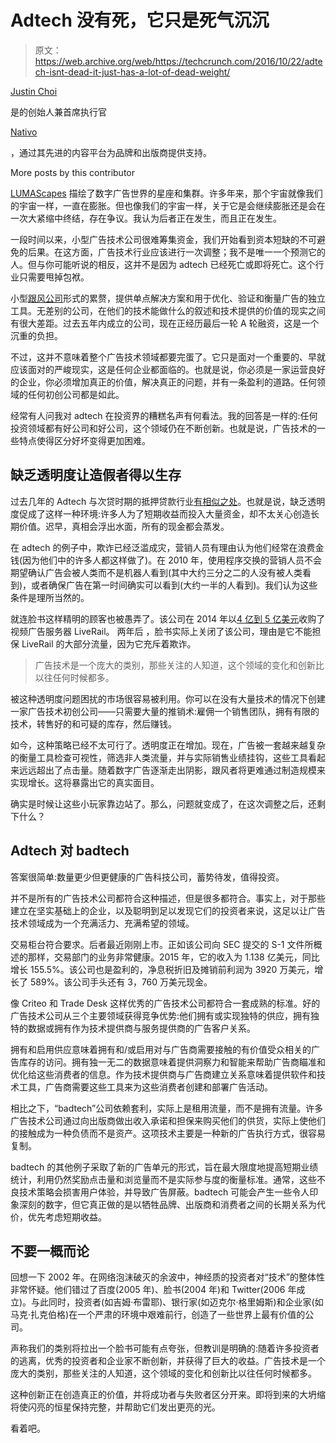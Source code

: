 # Adtech 没有死，它只是死气沉沉 

> 原文：<https://web.archive.org/web/https://techcrunch.com/2016/10/22/adtech-isnt-dead-it-just-has-a-lot-of-dead-weight/>

[Justin Choi](https://web.archive.org/web/20221007163114/https://twitter.com/justincie)

是的创始人兼首席执行官

[Nativo](https://web.archive.org/web/20221007163114/https://www.nativo.com/)

，通过其先进的内容平台为品牌和出版商提供支持。

More posts by this contributor

[LUMAScapes](https://web.archive.org/web/20221007163114/http://www.lumapartners.com/resource-center/lumascapes-2/) 描绘了数字广告世界的星座和集群。许多年来，那个宇宙就像我们的宇宙一样，一直在膨胀。但也像我们的宇宙一样，关于它是会继续膨胀还是会在一次大紧缩中终结，存在争议。我认为后者正在发生，而且正在发生。

一段时间以来，小型广告技术公司很难筹集资金，我们开始看到资本短缺的不可避免的后果。在这方面，广告技术行业应该进行一次调整；我不是唯一一个预测它的人。但与你可能听说的相反，这并不是因为 adtech 已经死亡或即将死亡。这个行业只需要甩掉包袱。

小型[跟风公司](https://web.archive.org/web/20221007163114/http://adexchanger.com/ad-exchange-news/ad-tech-funding-far-dead-lights-guys/)形式的累赘，提供单点解决方案和用于优化、验证和衡量广告的独立工具。无差别的公司，在他们的技术能做什么的叙述和技术提供的价值的现实之间有很大差距。过去五年内成立的公司，现在正经历最后一轮 A 轮融资，这是一个沉重的负担。

不过，这并不意味着整个广告技术领域都要完蛋了。它只是面对一个重要的、早就应该面对的严峻现实，这是任何企业都面临的。也就是说，你必须是一家运营良好的企业，你必须增加真正的价值，解决真正的问题，并有一条盈利的道路。任何领域的任何初创公司都是如此。

经常有人问我对 adtech 在投资界的糟糕名声有何看法。我的回答是一样的:任何投资领域都有好公司和好公司，这个领域仍在不断创新。也就是说，广告技术的一些特点使得区分好坏变得更加困难。

## 缺乏透明度让造假者得以生存

过去几年的 Adtech 与次贷时期的抵押贷款行业[有相似之处](https://web.archive.org/web/20221007163114/https://medium.com/@robleathern/the-subprime-ad-crisis-is-here-6ac028133c93#.mr6waxz03)。也就是说，缺乏透明度促成了这样一种环境:许多人为了短期收益而投入大量资金，却不太关心创造长期价值。迟早，真相会浮出水面，所有的现金都会蒸发。

在 adtech 的例子中，欺诈已经泛滥成灾，营销人员有理由认为他们经常在浪费金钱(因为他们中的许多人都这样做了)。在 2010 年，使用程序交换的营销人员不会期望确认广告会被人类而不是机器人看到(其中大约三分之二的人没有被人类看到)，或者确保广告在第一时间确实可以看到(大约一半的人看到)。我们认为这些条件是理所当然的。

就连脸书这样精明的顾客也被愚弄了。该公司在 2014 年以[4 亿到 5 亿美元](https://web.archive.org/web/20221007163114/https://beta.techcrunch.com/2014/07/02/facebook-liverail/)收购了视频广告服务器 LiveRail。 两年后 ，脸书实际上关闭了该公司，理由是它不能担保 LiveRail 的大部分流量，因为它充斥着欺诈。

> 广告技术是一个庞大的类别，那些关注的人知道，这个领域的变化和创新比以往任何时候都多。

被这种透明度问题困扰的市场很容易被利用。你可以在没有大量技术的情况下创建一家广告技术初创公司——只需要大量的推销术:雇佣一个销售团队，拥有有限的技术，转售好的和可疑的库存，然后赚钱。

如今，这种策略已经不太可行了。透明度正在增加。现在，广告被一套越来越复杂的衡量工具检查可视性，筛选非人类流量，并与实际销售业绩挂钩，这些工具看起来远远超出了点击量。随着数字广告逐渐走出阴影，跟风者将更难通过制造规模来实现增长。这将暴露出它的真实面目。

确实是时候让这些小玩家靠边站了。那么，问题就变成了，在这次调整之后，还剩下什么？

## Adtech 对 badtech

答案很简单:数量更少但更健康的广告科技公司，蓄势待发，值得投资。

并不是所有的广告技术公司都符合这种描述，但是很多都符合。事实上，对于那些建立在坚实基础上的企业，以及聪明到足以发现它们的投资者来说，这足以让广告技术领域成为一个充满活力、充满希望的领域。

交易柜台符合要求。后者最近刚刚上市。正如该公司向 SEC 提交的 S-1 文件所概述的那样，交易部门的业务非常健康。2015 年，它的收入为 1.138 亿美元，同比增长 155.5%。该公司也是盈利的，净息税折旧及摊销前利润为 3920 万美元，增长了 589%。该公司手头还有 3，760 万美元现金。

像 Criteo 和 Trade Desk 这样优秀的广告技术公司都符合一套成熟的标准。好的广告技术公司从三个主要领域获得竞争优势:他们拥有或实现独特的供应，拥有独特的数据或拥有作为技术提供商与服务提供商的广告客户关系。

拥有和启用供应意味着拥有和/或启用对与广告商需要接触的有价值受众相关的广告库存的访问。拥有独一无二的数据意味着提供洞察力和智能来帮助广告商瞄准和优化给这些消费者的信息。作为技术提供商与广告商建立关系意味着提供软件和技术工具，广告商需要这些工具来为这些消费者创建和部署广告活动。

相比之下，“badtech”公司依赖套利，实际上是租用流量，而不是拥有流量。许多广告技术公司通过向出版商做出收入承诺和担保来购买他们的供货，实际上使他们的接触成为一种负债而不是资产。这项技术主要是一种新的广告执行方式，很容易复制。

badtech 的其他例子采取了新的广告单元的形式，旨在最大限度地提高短期业绩统计，利用仍然奖励点击量和浏览量而不是实际参与度的衡量标准。通常，这些不良技术策略会损害用户体验，并导致广告屏蔽。badtech 可能会产生一些令人印象深刻的数字，但它真正做的是以牺牲品牌、出版商和消费者之间的长期关系为代价，优先考虑短期收益。

## 不要一概而论

回想一下 2002 年。在网络泡沫破灭的余波中，神经质的投资者对“技术”的整体性非常怀疑。他们错过了百度(2005 年)、脸书(2004 年)和 Twitter(2006 年成立)。与此同时，投资者(如吉姆·布雷耶)、银行家(如迈克尔·格里姆斯)和企业家(如马克·扎克伯格)在一个严肃的环境中艰难前行，创造了一些世界上最有价值的公司。

声称我们的类别将拉出一个脸书可能有点夸张，但教训是明确的:随着许多投资者的逃离，优秀的投资者和企业家不断创新，并获得了巨大的收益。广告技术是一个庞大的类别，那些关注的人知道，这个领域的变化和创新比以往任何时候都多。

这种创新正在创造真正的价值，并将成功者与失败者区分开来。即将到来的大坍缩将使闪亮的恒星保持完整，并帮助它们发出更亮的光。

看着吧。